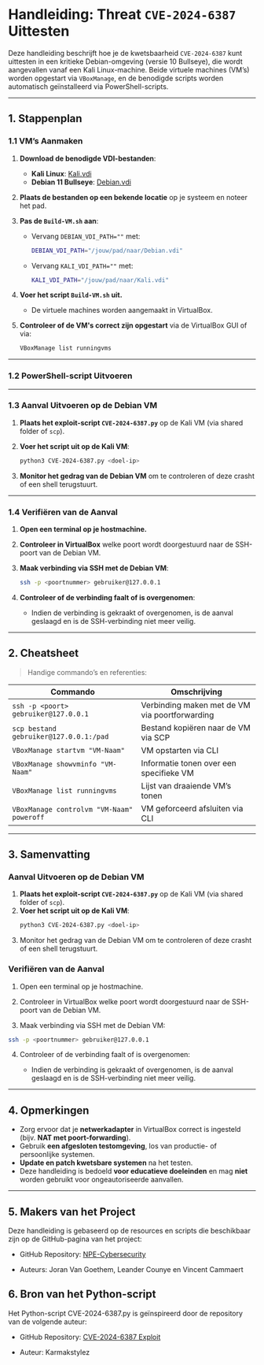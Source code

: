 # Handleiding: Threat `CVE-2024-6387` Uittesten

Deze handleiding beschrijft hoe je de kwetsbaarheid `CVE-2024-6387` kunt uittesten in een kritieke Debian-omgeving (versie 10 Bullseye), die wordt aangevallen vanaf een Kali Linux-machine. Beide virtuele machines (VM’s) worden opgestart via `VBoxManage`, en de benodigde scripts worden automatisch geïnstalleerd via PowerShell-scripts.

---

## 1. Stappenplan

### 1.1 VM’s Aanmaken

1. **Download de benodigde VDI-bestanden**:

   * **Kali Linux**: [Kali.vdi](https://sourceforge.net/projects/osboxes/files/v/vb/25-Kl-l-x/2024.4/64bit.7z/download)
   * **Debian 11 Bullseye**: [Debian.vdi](https://sourceforge.net/projects/osboxes/files/v/vb/14-D-b/11/Workstation/64bit.7z/download)

2. **Plaats de bestanden op een bekende locatie** op je systeem en noteer het pad.

3. **Pas de `Build-VM.sh` aan**:

   * Vervang `DEBIAN_VDI_PATH=""` met:

     ```bash
     DEBIAN_VDI_PATH="/jouw/pad/naar/Debian.vdi"
     ```
   * Vervang `KALI_VDI_PATH=""` met:

     ```bash
     KALI_VDI_PATH="/jouw/pad/naar/Kali.vdi"
     ```

4. **Voer het script `Build-VM.sh` uit.**

   * De virtuele machines worden aangemaakt in VirtualBox.

5. **Controleer of de VM's correct zijn opgestart** via de VirtualBox GUI of via:

   ```bash
   VBoxManage list runningvms
   ```

---

### 1.2 PowerShell-script Uitvoeren



---

### 1.3 Aanval Uitvoeren op de Debian VM

1. **Plaats het exploit-script `CVE-2024-6387.py`** op de Kali VM (via shared folder of `scp`).

2. **Voer het script uit op de Kali VM**:

   ```bash
   python3 CVE-2024-6387.py <doel-ip>
   ```

3. **Monitor het gedrag van de Debian VM** om te controleren of deze crasht of een shell terugstuurt.

---

### 1.4 Verifiëren van de Aanval

1. **Open een terminal op je hostmachine.**

2. **Controleer in VirtualBox** welke poort wordt doorgestuurd naar de SSH-poort van de Debian VM.

3. **Maak verbinding via SSH met de Debian VM**:

   ```bash
   ssh -p <poortnummer> gebruiker@127.0.0.1
   ```

4. **Controleer of de verbinding faalt of is overgenomen**:

   * Indien de verbinding is gekraakt of overgenomen, is de aanval geslaagd en is de SSH-verbinding niet meer veilig.

---

## 2. Cheatsheet

> Handige commando’s en referenties:

| Commando                                             | Omschrijving                                                |
|------------------------------------------------------|-------------------------------------------------------------|
| `ssh -p <poort> gebruiker@127.0.0.1`                 | Verbinding maken met de VM via poortforwarding              |
| `scp bestand gebruiker@127.0.0.1:/pad`               | Bestand kopiëren naar de VM via SCP                         |
| `VBoxManage startvm "VM-Naam"`                       | VM opstarten via CLI                                        |
| `VBoxManage showvminfo "VM-Naam"`                    | Informatie tonen over een specifieke VM                     |
| `VBoxManage list runningvms`                         | Lijst van draaiende VM’s tonen                              |
| `VBoxManage controlvm "VM-Naam" poweroff`            | VM geforceerd afsluiten via CLI                             |

---
## 3. Samenvatting

### Aanval Uitvoeren op de Debian VM

1. **Plaats het exploit-script `CVE-2024-6387.py`** op de Kali VM (via shared folder of `scp`).
2. **Voer het script uit op de Kali VM**:
   ```bash
   python3 CVE-2024-6387.py <doel-ip>
    ```
3. Monitor het gedrag van de Debian VM om te controleren of deze crasht of een shell terugstuurt.

### Verifiëren van de Aanval
1. Open een terminal op je hostmachine.

2. Controleer in VirtualBox welke poort wordt doorgestuurd naar de SSH-poort van de Debian VM.

3. Maak verbinding via SSH met de Debian VM:

```bash
ssh -p <poortnummer> gebruiker@127.0.0.1
```
4. Controleer of de verbinding faalt of is overgenomen:

    - Indien de verbinding is gekraakt of overgenomen, is de aanval geslaagd en is de SSH-verbinding niet meer veilig.

---

## 4. Opmerkingen

* Zorg ervoor dat je **netwerkadapter** in VirtualBox correct is ingesteld (bijv. **NAT met poort-forwarding**).
* Gebruik **een afgesloten testomgeving**, los van productie- of persoonlijke systemen.
* **Update en patch kwetsbare systemen** na het testen.
* Deze handleiding is bedoeld **voor educatieve doeleinden** en mag **niet** worden gebruikt voor ongeautoriseerde aanvallen.

---

## 5. Makers van het Project
Deze handleiding is gebaseerd op de resources en scripts die beschikbaar zijn op de GitHub-pagina van het project:

- GitHub Repository: [NPE-Cybersecurity](https://github.com/JoranVanGoethem/NPE-Cybersecurity/tree/main)

- Auteurs: Joran Van Goethem, Leander Counye en Vincent Cammaert

## 6. Bron van het Python-script
Het Python-script CVE-2024-6387.py is geïnspireerd door de repository van de volgende auteur:

- GitHub Repository: [CVE-2024-6387 Exploit](https://github.com/Karmakstylez/CVE-2024-6387?tab=readme-ov-file)

- Auteur: Karmakstylez